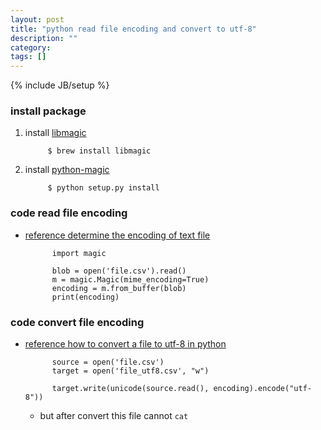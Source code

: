 ```yaml
---
layout: post
title: "python read file encoding and convert to utf-8"
description: ""
category: 
tags: []
---
```

{% include JB/setup %}


### install package

1. install [libmagic](http://www.brambraakman.com/blog/comments/installing_libmagic_in_mac_os_x_for_python-magic/)

			$ brew install libmagic

1. install [python-magic](https://pypi.python.org/pypi/python-magic)

			$ python setup.py install

### code read file encoding

* [reference determine the encoding of text file](http://stackoverflow.com/questions/436220/python-is-there-a-way-to-determine-the-encoding-of-text-file)

			import magic

			blob = open('file.csv').read()
			m = magic.Magic(mime_encoding=True)
			encoding = m.from_buffer(blob)
			print(encoding)

### code convert file encoding

* [reference how to convert a file to utf-8 in python](http://stackoverflow.com/questions/191359/how-to-convert-a-file-to-utf-8-in-python)

			source = open('file.csv')
			target = open('file_utf8.csv', "w")

			target.write(unicode(source.read(), encoding).encode("utf-8"))

	* but after convert this file cannot `cat`
